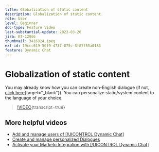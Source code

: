 ```yaml
---
title: Globalization of static content
description: Globalization of static content.
role: User
level: Beginner
doc-type: Feature Video
last-substantial-update: 2023-03-20
jira: KT-12966
thumbnail: 3416924.jpeg
exl-id: 19ccc619-50f9-4737-875c-8f87f55a0183
feature: Dynamic Chat
---
```

# Globalization of static content

You may already know how you can create non-English dialogue (if not, [click here](https://nation.marketo.com/t5/dynamic-chat-discussion/design-non-english-language-conversations-in-dynamic-chat/m-p/324317#M39){target="_blank"}). You can personalize static/system content to the language of your choice.

>[!VIDEO](https://video.tv.adobe.com/v/3416924/?quality=12&learn=on){transcript=true}

## More helpful videos

* [Add and manage users of [!UICONTROL Dynamic Chat] ](user-management.md)
* [Create and manage personalized Dialogues](dialogue-management.md)
* [Activate your Marketo Integration with [!UICONTROL Dynamic Chat] ](marketo-integration.md)
